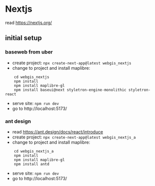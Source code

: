 # Nextjs

read https://nextjs.org/
## initial setup 

### baseweb from uber
- create project: ```npx create-next-app@latest webgis_nextjs```
- change to project and install maplibre: 
```
    cd webgis_nextjs
    npm install
    npm install maplibre-gl
    npm install baseui@next styletron-engine-monolithic styletron-react
```
- serve site: ```npm run dev```
- go to http://localhost:5173/

### ant design
- read https://ant.design/docs/react/introduce
- create project: ```npx create-next-app@latest webgis_nextjs_a```
- change to project and install maplibre: 
```
    cd webgis_nextjs_a
    npm install
    npm install maplibre-gl
    npm install antd
```
- serve site: ```npm run dev```
- go to http://localhost:5173/

